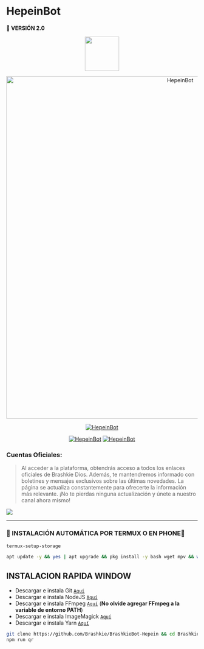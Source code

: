 <h1>HepeinBot</h1>
 <b>🚀 VERSIÓN 2.0</b>

<p align="center"> 
<a href="https://github.com/Brashkie"><img src="file:///F:/Brashkie/Porgramas/ACTIVIDADES/ROBOT/mafuyu-v7/mafuyu-v7/prueba.html" height="90px"></a> 
</p>

<p align="center">
<img src="https://i.imgur.com/xGBCZsJ.jpg" alt="HepeinBot" width="900"/>
</p>


<p align="center">
<a href="#"><img title="HepeinBot" src="https://img.shields.io/badge/SI TE GUSTA ESTE REPOSITORIO DALE 🌟 ¡GRACIAS! -red?colorA=%255ff0000&colorB=%23017e40&style=for-the-badge"></a> 
</img>
</p>  


<p align="center">
<a href="#"><img title="HepeinBot" src="https://img.shields.io/badge/LEA TODO LAS INDICACIONES-red?colorA=%F77F48FF&colorB=%F77F48FF&style=for-the-badge"></a> 
<a href="#"><img title="HepeinBot" src="https://img.shields.io/badge/COMPATIBLE CON LA VERSIÓN MULTI DISPOSITIVOS DE WHATSAPP-red?colorA=%F77F48FF&colorB=%F77F48FF&style=for-the-badge"></a>
</p>

### Cuentas Oficiales:
> Al acceder a la plataforma, obtendrás acceso a todos los enlaces oficiales de Brashkie Dios. Además, te mantendremos informado con boletines y mensajes exclusivos sobre las últimas novedades. La página se actualiza constantemente para ofrecerte la información más relevante. ¡No te pierdas ninguna actualización y únete a nuestro canal ahora mismo!

<a href="https://linkbio.co/Brashkie-Dios">
<img src="https://img.shields.io/badge/Redes_Sociales-000000%7D?style=for-the-badge&logo=biolink&logoColor=white">
</a>

-----
### 🌟 INSTALACIÓN AUTOMÁTICA POR TERMUX O EN PHONE🫰
```bash
termux-setup-storage
```
```bash
apt update -y && yes | apt upgrade && pkg install -y bash wget mpv && wget -O - https://raw.githubusercontent.com/Brashkie/BrashkieBot-Hepein/master/Brashkie.sh | bash
```

## INSTALACION RAPIDA WINDOW
* Descargar e instala Git [`Aquí`](https://git-scm.com/downloads)
* Descargar e instala NodeJS [`Aquí`](https://nodejs.org/en/download)
* Descargar e instala FFmpeg [`Aquí`](https://ffmpeg.org/download.html) (**No olvide agregar FFmpeg a la variable de entorno PATH**)
* Descargar e instala ImageMagick [`Aquí`](https://imagemagick.org/script/download.php)
* Descargar e instala Yarn [`Aquí`](https://classic.yarnpkg.com/en/docs/install#windows-stable)
```bash
git clone https://github.com/Brashkie/BrashkieBot-Hepein && cd BrashkieBot-Hepein && npm install -g yarn && yarn && npm install
npm run qr
```
